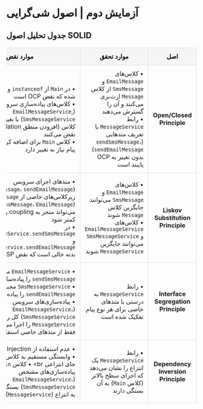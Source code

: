 # آزمایش دوم | اصول شی‌گرایی

## جدول تحلیل اصول SOLID 

<table dir="rtl" style="width: 100%; border-collapse: collapse; margin: 20px 0;">
    <thead>
        <tr style="background-color: #f5f5f5;color:black;">
            <th style="border: 1px solid #ddd; padding: 12px; text-align: center; font-weight: bold;">اصل</th>
            <th style="border: 1px solid #ddd; padding: 12px; text-align: center; font-weight: bold;">موارد تحقق</th>
            <th style="border: 1px solid #ddd; padding: 12px; text-align: center; font-weight: bold;">موارد نقض</th>
        </tr>
    </thead>
    <tbody>
        <tr>
            <td style="border: 1px solid #ddd; padding: 12px; text-align: center; font-weight: bold;">Open/Closed Principle</td>
            <td style="border: 1px solid #ddd; padding: 12px; text-align: right;">
                • کلاس‌های <code>EmailMessage</code> و <code>SmsMessage</code> از کلاس <code>Message</code> ارث‌بری می‌کنند و آن را گسترش می‌دهند
            <br>
                • رابط <code>MessageService</code> با تعریف متدهایی (<code>sendSmsMessage</code>، <code>sendEmailMessage</code>) بدون تغییر به OCP پایبند است
            </td>
            <td style="border: 1px solid #ddd; padding: 12px; text-align: right;">
                • در <code>Main</code> از <code>instanceof</code> و <code>switch</code> استفاده شده که نقض OCP است
                <br>
                       • کلاس‌های پیاده‌سازی سرویس (<code>EmailMessageService</code>, <code>SmsMessageService</code>) با تغییر رفتار در هر کلاس (افزودن منطق validation) OCP را نقض می‌کنند
                <br>
                • کلاس <code>Main</code> برای اضافه کردن نوع جدید پیام نیاز به تغییر دارد
            </td>
        </tr>
        <tr>
            <td style="border: 1px solid #ddd; padding: 12px; text-align: center; font-weight: bold;">Liskov Substitution Principle</td>
            <td style="border: 1px solid #ddd; padding: 12px; text-align: right;">
                • کلاس‌های <code>EmailMessage</code> و <code>SmsMessage</code> می‌توانند جایگزین کلاس <code>Message</code> شوند<br>
                • کلاس‌های <code>EmailMessageService</code> و <code>SmsMessageService</code> می‌توانند جایگزین <code>MessageService</code> شوند
            </td>
            <td style="border: 1px solid #ddd; padding: 12px; text-align: right;">
                • متدهای اجرای سرویس (<code>sendSmsMessage</code>، <code>sendEmailMessage</code>) به زیرکلاس‌های خاصی از <code>Message</code> (<code>SmsMessage</code>، <code>EmailMessage</code>) وابسته‌اند که می‌تواند منجر به coupling و انعطاف‌پذیری کمتر شود<br>
                • در <code>EmailMessageService.sendSmsMessage()</code> و <code>SmsMessageService.sendEmailMessage()</code> بدنه خالی است که نقض LSP است
            </td>
        </tr>
        <tr>
            <td style="border: 1px solid #ddd; padding: 12px; text-align: center; font-weight: bold;">Interface Segregation Principle</td>
            <td style="border: 1px solid #ddd; padding: 12px; text-align: right;">
                • رابط <code>MessageService</code> به درستی با متدهای خاصی برای هر نوع پیام تفکیک شده است
            </td>
            <td style="border: 1px solid #ddd; padding: 12px; text-align: right;">
                • <code>EmailMessageService</code> مجبور است <code>sendSmsMessage</code> را پیاده‌سازی کند<br>
                • <code>SmsMessageService</code> مجبور است <code>sendEmailMessage</code> را پیاده‌سازی کند<br>
                • پیاده‌سازی‌های سرویس (<code>EmailMessageService</code>، <code>SmsMessageService</code>) کل رابط <code>MessageService</code> را اجرا می‌کنند، حتی اگر فقط از متدهای خاصی استفاده می‌کنند
            </td>
        </tr>
        <tr>
            <td style="border: 1px solid #ddd; padding: 12px; text-align: center; font-weight: bold;">Dependency Inversion Principle</td>
            <td style="border: 1px solid #ddd; padding: 12px; text-align: right;">
                • رابط <code>MessageService</code> یک انتزاع را نشان می‌دهد که اجزای سطح بالاتر (کلاس <code>Main</code>) به آن بستگی دارند
            </td>
            <td style="border: 1px solid #ddd; padding: 12px; text-align: right;">
                • عدم استفاده از Dependency Injection<br>
                • وابستگی مستقیم به کلاس‌های عینی به جای انتزاعی
                br>
                • کلاس <code>Main</code> مستقیماً به پیاده‌سازی‌های مشخص (<code>EmailMessageService</code>، <code>SmsMessageService</code>) بستگی دارد، نه فقط به انتزاع (<code>MessageService</code>)
            </td>
        </tr>
    </tbody>
</table>
